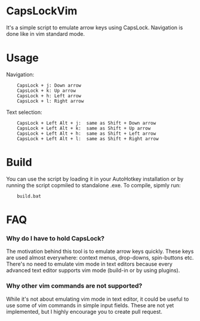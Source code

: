 CapsLockVim
==========================
It's a simple script to emulate arrow keys using CapsLock. Navigation is done like in vim standard mode.

Usage
==========================
Navigation:
```
    CapsLock + j: Down arrow
    CapsLock + k: Up arrow
    CapsLock + h: Left arrow
    CapsLock + l: Right arrow
```

Text selection:
```
    CapsLock + Left Alt + j:  same as Shift + Down arrow
    CapsLock + Left Alt + k:  same as Shift + Up arrow
    CapsLock + Left Alt + h:  same as Shift + Left arrow   
    CapsLock + Left Alt + l:  same as Shift + Right arrow
```

Build
==========================
You can use the script by loading it in your AutoHotkey installation or by running the script copmiled to standalone .exe.
To compile, sipmly run:
```
    build.bat
```

FAQ
==========================
### Why do I have to hold CapsLock?
The motivation behind this tool is to emulate arrow keys quickly. These keys are used almost everywhere: context menus, drop-downs, spin-buttons etc. There's no need to emulate vim mode in text editors because every advanced text editor supports vim mode (build-in or by using plugins).

### Why other vim commands are not supported?
While it's not about emulating vim mode in text editor, it could be useful to use some of vim commands in simple input fields. These are not yet implemented, but I highly encourage you to create pull request.